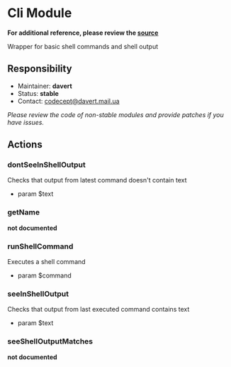 # Cli Module
**For additional reference, please review the [source](https://github.com/Codeception/Codeception/tree/master/src/Codeception/Module/Cli.php)**


Wrapper for basic shell commands and shell output

## Responsibility
* Maintainer: **davert**
* Status: **stable**
* Contact: codecept@davert.mail.ua

*Please review the code of non-stable modules and provide patches if you have issues.*

## Actions


### dontSeeInShellOutput


Checks that output from latest command doesn't contain text

 * param $text



### getName

__not documented__


### runShellCommand


Executes a shell command

 * param $command


### seeInShellOutput


Checks that output from last executed command contains text

 * param $text


### seeShellOutputMatches

__not documented__
